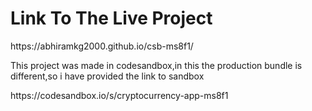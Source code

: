 <h1>Link To The Live Project</h1>https://abhiramkg2000.github.io/csb-ms8f1/<br>
 <P>This project was made in codesandbox,in this the production bundle is different,so i have provided the link to sandbox</p>https://codesandbox.io/s/cryptocurrency-app-ms8f1
